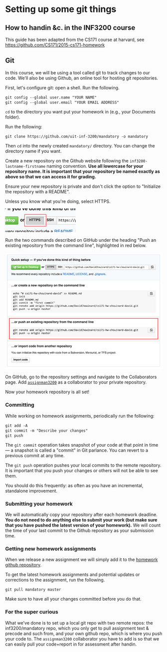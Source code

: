 Setting up some git things
===
How to handin &c. in the INF3200 course
----
This guide has been adapted from the CS171 course at harvard, see https://github.com/CS171/2015-cs171-homework

Git
---

In this course, we will be using a tool called git to track changes to our code. We'll also be using Github, an online tool for hosting git repositories.

First, let's configure git: open a shell. Run the following.

```
git config --global user.name "YOUR NAME"
git config --global user.email "YOUR EMAIL ADDRESS"
```

`cd` to the directory you want put your homework in (e.g., your Documents folder).


Run the following:

```
git clone https://github.com/uit-inf-3200/mandatory -o mandatory
```

Then `cd` into the newly created `mandatory/` directory.  You can change the directory name if you want.


Create a new repository on the Github website following the `inf3200-lastname-firstname` naming convention. **Use all lowercase for your repository name. It is important that your repository be named exactly as above so that we can access it for grading.**

Ensure your new repository is private and don't click the option to "Initialize the repository with a README".

Unless you know what you're doing, select HTTPS.

![Setting up your Github repository](images/https.png?raw=true)

Run the two commands described on GitHub under the heading "Push an existing repository from the command line", highlighted in red below.

![Setting up your Github repository](images/commands.png?raw=true)

On GitHub, go to the repository settings and navigate to the Collaborators page. Add [`assignman3200`](https://github.com/assignman3200) as a collaborator to your private repository.

Now your homework repository is all set!

### Committing

While working on homework assignments, periodically run the following:

```
git add -A
git commit -m "Describe your changes"
git push
```

The `git commit` operation takes snapshot of your code at that point in time — a snapshot is called a "commit" in Git parlance. You can revert to a previous commit at any time.

The `git push` operation pushes your local commits to the remote repository. It is important that you push your changes or others will not be able to see them.

You should do this frequently: as often as you have an incremental, standalone improvement.

### Submitting your homework

We will automatically copy your repository after each homework deadline. **You do not need to do anything else to submit your work (but make sure that you have pushed the latest version of your homework).** We will count the time of your last commit to the Github repository as your submission time.


### Getting new homework assignments

When we release a new assignment we will simply add it to the [homework github repository](https://github.com/CS171/2015-cs171-homework).

To get the latest homework assignments and potential updates or corrections to the assignment, run the following.

```
git pull mandatory master
```

Make sure to have all your changes committed before you do that.


### For the super curious
What we've done is to set up a local git repo with two remote repos: the inf3200/mandatory repo, which you only get to pull assignment text & precode and such from, and your own github repo, which is where you push your code to. The `assignman3200` collaborator you have to add is so that we can easily pull your code+report in for assessment after handin.
